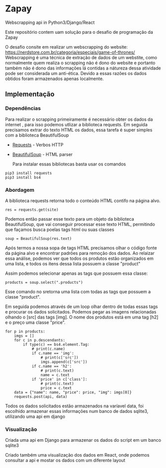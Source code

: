 # Zapay

Webscrapping api in Python3/Django/React

Este repositório contem uam solução para o desafio de programação da Zapay

O desafio consite em realizar um webscrapping do website: https://nerdstore.com.br/categoria/especiais/game-of-thrones/
Webscrapping é uma técnica de extração de dados de um webstite, como normalmente quem realiza o scrapping não é dono do website e portanto também não é dono das informações lá contidas a nátureza dessa atividade pode ser considerada um anti-ética.
Devido a essas razões os dados obtidos foram armazenados apenas localmente.

## Implementação

### Dependências

Para realizar o scrapping primeiramente é necessário obter os dados da internet , para isso podemos utlizar a biblioteca requests. Em seguida precisamos extrar do texto HTML os dados, essa tarefa é super simples com a biblioteca BeautifulSoup

- [Requests](https://www.crummy.com/software/BeautifulSoup/bs4/doc/) - Verbos HTTP
- [BeautifulSoup](http://www.dropwizard.io/1.0.2/docs/) - HTML parser

  Para instalar essas bibliotecas basta usar os comandos

```
pip3 install requests
pip3 install bs4
```

### Abordagem

A biblioteca requests retorna todo o conteúdo HTML contifo na página alvo.

```
res = requests.get(site)
```

Podemos então passar esse texto para um objeto da biblioteca BeautifulSoup, que vai conseguir processar esse texto HTML, permitindo que façamos busca poelas tags html ou suas classes

```
soup = BeautifulSoup(res.text)
```

Após termos a nossa sopa de tags HTML precisamos olhar o código fonte da página alvo e encontrar padrões para remoção dos dados.
Ao relaizar essa análise, podemos ver que todos os produtos estão organizados em uma lista, e todos os itens dessa lista possuem a classe "product"

Assim podemos selecionar apenas as tags que possuem essa classe:

```
products = soup.select(".products")
```

Esse comando no sretorna uma lista com todas as tags que possuem a classe "product".

Em seguida podemos através de um loop olhar dentro de todas essas tags e procurar os dados solicitados. Podemos pegar as imagens relacionadas olhando o [src] das tags [img]. O nome dos produtos está em uma tag [h2] e o preço uma classe "price".

```
for p in products:
    imgs = []
    for c in p.descendants:
        if type(c) == bs4.element.Tag:
            # print(c.name)
            if c.name == 'img':
                # print(c['src'])
                imgs.append(c['src'])
            if c.name == 'h2':
                # print(c.text)
                name = c.text
            if 'price' in c['class']:
                # print(c.text)
                price = c.text
    data = {"name": name, "price": price, "img": imgs[0]}
    requests.post(api, data)
```

Todos os dados solicitados estão armazenados na varíavel data, foi escolhido armazenar essas informações num banco de dados sqlite3, utilizando uma api em django

### Visualização

Criada uma api em Django para armazenar os dados do script em um banco sqlite3

Criado também uma visualização dos dados em React, onde podemos consultar a api e mostar os dados com um diferente layout
